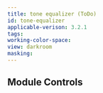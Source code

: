 ```yaml
---
title: tone equalizer (ToDo)
id: tone-equalizer
applicable-verison: 3.2.1
tags: 
working-color-space:  
view: darkroom
masking: 
---
```


## Module Controls

